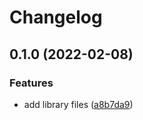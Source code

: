 # Changelog

## 0.1.0 (2022-02-08)


### Features

* add library files ([a8b7da9](https://www.github.com/glocurrency/zenith-bank-service/commit/a8b7da976bd5d119d60d860053b3db118ba2381e))
